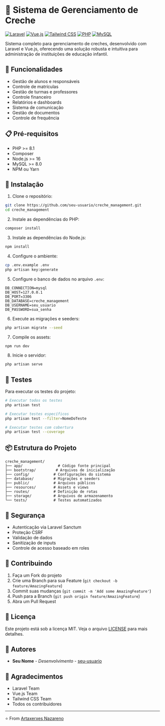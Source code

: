 # 🏫 Sistema de Gerenciamento de Creche

[![Laravel](https://img.shields.io/badge/Laravel-FF2D20?style=for-the-badge&logo=laravel&logoColor=white)](https://laravel.com)
[![Vue.js](https://img.shields.io/badge/Vue.js-35495E?style=for-the-badge&logo=vue.js&logoColor=4FC08D)](https://vuejs.org/)
[![Tailwind CSS](https://img.shields.io/badge/Tailwind_CSS-38B2AC?style=for-the-badge&logo=tailwind-css&logoColor=white)](https://tailwindcss.com)
[![PHP](https://img.shields.io/badge/PHP-777BB4?style=for-the-badge&logo=php&logoColor=white)](https://php.net)
[![MySQL](https://img.shields.io/badge/MySQL-00000F?style=for-the-badge&logo=mysql&logoColor=white)](https://www.mysql.com)

Sistema completo para gerenciamento de creches, desenvolvido com Laravel e Vue.js, oferecendo uma solução robusta e intuitiva para administração de instituições de educação infantil.

## 🚀 Funcionalidades

- Gestão de alunos e responsáveis
- Controle de matrículas
- Gestão de turmas e professores
- Controle financeiro
- Relatórios e dashboards
- Sistema de comunicação
- Gestão de documentos
- Controle de frequência

## 📋 Pré-requisitos

- PHP >= 8.1
- Composer
- Node.js >= 16
- MySQL >= 8.0
- NPM ou Yarn

## 🔧 Instalação

1. Clone o repositório:
```bash
git clone https://github.com/seu-usuario/creche_management.git
cd creche_management
```

2. Instale as dependências do PHP:
```bash
composer install
```

3. Instale as dependências do Node.js:
```bash
npm install
```

4. Configure o ambiente:
```bash
cp .env.example .env
php artisan key:generate
```

5. Configure o banco de dados no arquivo `.env`:
```env
DB_CONNECTION=mysql
DB_HOST=127.0.0.1
DB_PORT=3306
DB_DATABASE=creche_management
DB_USERNAME=seu_usuario
DB_PASSWORD=sua_senha
```

6. Execute as migrações e seeders:
```bash
php artisan migrate --seed
```

7. Compile os assets:
```bash
npm run dev
```

8. Inicie o servidor:
```bash
php artisan serve
```

## 🧪 Testes

Para executar os testes do projeto:

```bash
# Executar todos os testes
php artisan test

# Executar testes específicos
php artisan test --filter=NomeDoTeste

# Executar testes com cobertura
php artisan test --coverage
```

## 📦 Estrutura do Projeto

```
creche_management/
├── app/                # Código fonte principal
├── bootstrap/         # Arquivos de inicialização
├── config/           # Configurações do sistema
├── database/         # Migrações e seeders
├── public/           # Arquivos públicos
├── resources/        # Assets e views
├── routes/           # Definição de rotas
├── storage/          # Arquivos de armazenamento
└── tests/            # Testes automatizados
```

## 🔐 Segurança

- Autenticação via Laravel Sanctum
- Proteção CSRF
- Validação de dados
- Sanitização de inputs
- Controle de acesso baseado em roles

## 🤝 Contribuindo

1. Faça um Fork do projeto
2. Crie uma Branch para sua Feature (`git checkout -b feature/AmazingFeature`)
3. Commit suas mudanças (`git commit -m 'Add some AmazingFeature'`)
4. Push para a Branch (`git push origin feature/AmazingFeature`)
5. Abra um Pull Request

## 📝 Licença

Este projeto está sob a licença MIT. Veja o arquivo [LICENSE](LICENSE) para mais detalhes.

## 👥 Autores

- **Seu Nome** - *Desenvolvimento* - [seu-usuario](https://github.com/seu-usuario)

## 🙏 Agradecimentos

- Laravel Team
- Vue.js Team
- Tailwind CSS Team
- Todos os contribuidores

---

⭐️ From [Artaxerxes Nazareno](https://github.com/artaxerxesnazareno)
